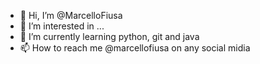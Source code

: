 - 👋 Hi, I’m @MarcelloFiusa
- 👀 I’m interested in ...
- 🌱 I’m currently learning python, git and java
- 📫 How to reach me @marcellofiusa on any social midia

<!---
MarcelloFiusa/MarcelloFiusa is a ✨ special ✨ repository because its `README.md` (this file) appears on your GitHub profile.
You can click the Preview link to take a look at your changes.
--->
